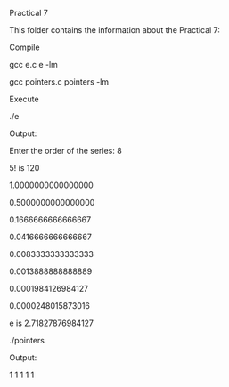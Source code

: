 Practical 7

This folder contains the information about the Practical 7:


Compile

gcc e.c e -lm

gcc pointers.c pointers -lm

Execute

./e

Output:

Enter the order of the series: 8

5! is 120

1.0000000000000000

0.5000000000000000

0.1666666666666667


0.0416666666666667

0.0083333333333333

0.0013888888888889

0.0001984126984127

0.0000248015873016

e is 2.71827876984127


./pointers

Output:

1 1 1 1 1
